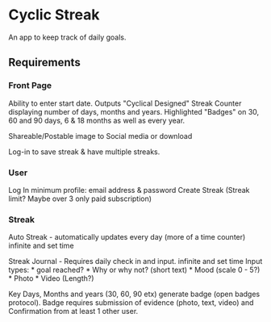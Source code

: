 # Cyclic Streak
An app to keep track of daily goals.

## Requirements
### Front Page
Ability to enter start date. Outputs "Cyclical Designed" Streak Counter displaying number of days, months and years. Highlighted "Badges" on 30, 60 and 90 days, 6 & 18 months as well as every year.

Shareable/Postable image to Social media or download

Log-in to save streak & have multiple streaks.

### User
Log In 
minimum profile: email address & password
Create Streak (Streak limit? Maybe over 3 only paid subscription)

### Streak

Auto Streak - automatically updates every day (more of a time counter) infinite and set time

Streak Journal - Requires daily check in and input.  infinite and set time
    Input types: 
    * goal reached? 
    * Why or why not? (short text)
    * Mood (scale 0 - 5?)
    * Photo
    * Video (Length?)

Key Days, Months and years (30, 60, 90 etx) generate badge (open badges protocol). Badge requires submission of evidence (photo, text, video) and Confirmation from at least 1 other user.


